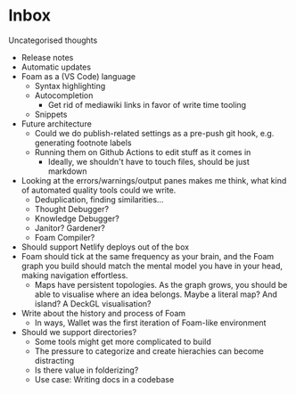 # Inbox

Uncategorised thoughts

- Release notes
- Automatic updates
- Foam as a (VS Code) language
  - Syntax highlighting
  - Autocompletion
    - Get rid of mediawiki links in favor of write time tooling
  - Snippets
- Future architecture
  - Could we do publish-related settings as a pre-push git hook, e.g. generating footnote labels
  - Running them on Github Actions to edit stuff as it comes in
    - Ideally, we shouldn't have to touch files, should be just markdown
- Looking at the errors/warnings/output panes makes me think, what kind of automated quality tools could we write.
  - Deduplication, finding similarities...
  - Thought Debugger?
  - Knowledge Debugger?
  - Janitor? Gardener?
  - Foam Compiler?
- Should support Netlify deploys out of the box
- Foam should tick at the same frequency as your brain, and the Foam graph you build should match the mental model you have in your head, making navigation effortless.
  - Maps have persistent topologies. As the graph grows, you should be able to visualise where an idea belongs. Maybe a literal map? And island? A DeckGL visualisation?
- Write about the history and process of Foam
  - In ways, Wallet was the first iteration of Foam-like environment
- Should we support directories?
  - Some tools might get more complicated to build
  - The pressure to categorize and create hierachies can become distracting
  - Is there value in folderizing?
  - Use case: Writing docs in a codebase

[//begin]: # "Autogenerated link references for markdown compatibility"
[roadmap]: roadmap "Roadmap"
[//end]: # "Autogenerated link references"
